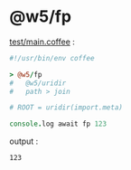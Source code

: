 [‼️]: ✏️README.mdt

# @w5/fp

[test/main.coffee](./test/main.coffee) :

```coffee
#!/usr/bin/env coffee

> @w5/fp
#   @w5/uridir
#   path > join

# ROOT = uridir(import.meta)

console.log await fp 123
```

output :

```
123
```
